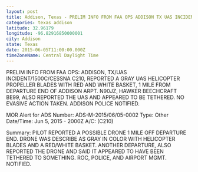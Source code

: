 ```yaml
---
layout: post
title: Addison, Texas - PRELIM INFO FROM FAA OPS ADDISON TX UAS INCIDENT 1500C CESSNA C210 REPORTED A GRAY
categories: texas addison
latitude: 32.96179
longitude: -96.82916850000001
city: Addison
state: Texas
date: 2015-06-05T11:00:00.000Z
timeZoneName: Central Daylight Time
---
```


PRELIM INFO FROM FAA OPS: ADDISON, TX/UAS INCIDENT/1500C/CESSNA C210, REPORTED A GRAY UAS HELICOPTER PROPELLER BLADES WITH RED AND WHITE BASKET, 1 MILE FROM DEPARTURE END OF ADDISON ARPT. N90JZ, HAWKER BEECHCRAFT BE99, ALSO REPORTED THE UAS AND APPEARED TO BE TETHERED.  NO EVASIVE ACTION TAKEN. ADDISON POLICE NOTIFIED. 

MOR Alert for ADS
Number: ADS-M-2015/06/05-0002
Type: Other
Date/Time: Jun 5, 2015 - 2000Z
A/C: (C210)

Summary: PILOT REPORTED A POSSIBLE DRONE 1 MILE OFF DEPARTURE END. DRONE WAS DESCRIBE AS GRAY IN COLOR WITH HELICOPTER BLADES AND A RED/WHITE BASKET. ANOTHER DEPARTURE, ALSO REPORTED THE DRONE AND SAID IT APPEARED TO HAVE BEEN TETHERED TO SOMETHING. ROC, POLICE, AND AIRPORT MGMT. NOTIFIED.